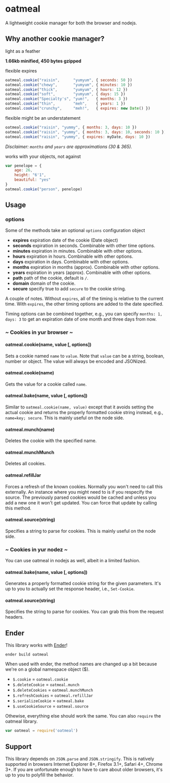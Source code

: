 oatmeal
=======

A lightweight cookie manager for both the browser and nodejs.

Why another cookie manager?
---------------------------

light as a feather

**1.66kb minified, 450 bytes gzipped**

flexible expires

```js
oatmeal.cookie("raisin",      "yumyum", { seconds: 50 })
oatmeal.cookie("chewy",       "yumyum", { minutes: 10 })
oatmeal.cookie("thick",       "yumyum", { hours: 12 })
oatmeal.cookie("soft",        "yumyum", { days: 15 })
oatmeal.cookie("Specialty's", "yum!",   { months: 3 })
oatmeal.cookie("thin",        "meh",    { years: 1 })
oatmeal.cookie("crunchy",     "meh!",   { expires: new Date() })
```

flexible might be an understatement

```js
oatmeal.cookie("raisin", "yummy", { months: 3, days: 10 })
oatmeal.cookie("raisin", "yummy", { months: 3, days: 10, seconds: 10 })
oatmeal.cookie("raisin", "yummy", { expires: myDate, days: 10 })
```

_Disclaimer: `months` and `years` are approximations (30 & 365)._

works with your objects, not against

```js
var penelope = {
    age: 26,
    height: "6'1",
    beautiful: "yes"
}
oatmeal.cookie("person", penelope)
```

Usage
-----

### options

Some of the methods take an optional `options` configuration object

- **expires** expiration date of the cookie (Date object)
- **seconds** expiration in seconds. Combinable with other time options.
- **minutes** expiration in minutes. Combinable with other options.
- **hours** expiration in hours. Combinable with other options.
- **days** expiration in days. Combinable with other options.
- **months** expiration in months (approx). Combinable with other options.
- **years** expiration in years (approx). Combinable with other options.
- **path** path of the cookie, default is `/`.
- **domain** domain of the cookie.
- **secure** specify true to add `secure` to the cookie string.

A couple of notes. Without `expires`, all of the timing is relative to the current time. With `expires`, the other timing options are added to the date specified.

Timing options can be combined together, e.g., you can specify `months: 1, days: 3` to get an expiration date of one month and three days from now.

### ~ Cookies in yur browser ~

#### oatmeal.cookie(name, value [, options])

Sets a cookie named `name` to `value`. Note that `value` can be a string, boolean, number or object. The value will always be encoded and JSONized.

#### oatmeal.cookie(name)

Gets the value for a cookie called `name`.

#### oatmeal.bake(name, value [, options])

Similar to `oatmeal.cookie(name, value)` except that it avoids setting the actual cookie and returns the properly formatted cookie string instead, e.g., `name=key; secure`. This is mainly useful on the node side.

#### oatmeal.munch(name)

Deletes the cookie with the specified name.

#### oatmeal.munchMunch

Deletes all cookies.

#### oatmeal.refillJar

Forces a refresh of the known cookies. Normally you won't need to call this externally. An instance where you might need to is if you respecify the source. The previously parsed cookies would be cached and unless you add a new one it won't get updated. You can force that update by calling this method.

#### oatmeal.source(string)

Specifies a string to parse for cookies. This is mainly useful on the node side.

### ~ Cookies in yur nodez ~

You can use oatmeal in nodejs as well, albeit in a limited fashion.

#### oatmeal.bake(name, value [, options])

Generates a properly formatted cookie string for the given parameters. It's up to you to actually set the response header, i.e., `Set-Cookie`.

#### oatmeal.source(string)

Specifies the string to parse for cookies. You can grab this from the request headers.

Ender
-----

This library works with [Ender](http://ender.jit.su)!

    ender build oatmeal

When used with ender, the method names are changed up a bit because we're on a global namespace object ($).

- `$.cookie` = `oatmeal.cookie`
- `$.deleteCookie` = `oatmeal.munch`
- `$.deleteCookies` = `oatmeal.munchMunch`
- `$.refreshCookies` = `oatmeal.refillJar`
- `$.serializeCookie` = `oatmeal.bake`
- `$.useCookieSource` = `oatmeal.source`

Othewise, everything else should work the same. You can also `require` the oatmeal library.

```js
var oatmeal = require('oatmeal')
```

Support
-------

This library depends on `JSON.parse` and `JSON.stringify`. This is natively supported in browsers Internet Explorer 8+, Firefox 3.1+, Safari 4+, Chrome 3+. If you are unfortunate enough to have to care about older browsers, it's up to you to polyfill the behavior.